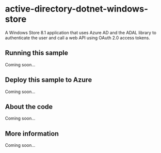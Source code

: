 # active-directory-dotnet-windows-store
A Windows Store 8.1 application that uses Azure AD and the ADAL library to authenticate the user and call a web API using OAuth 2.0 access tokens.
## Running this sample
Coming soon...
## Deploy this sample to Azure
Coming soon...
## About the code
Coming soon...
## More information
Coming soon...